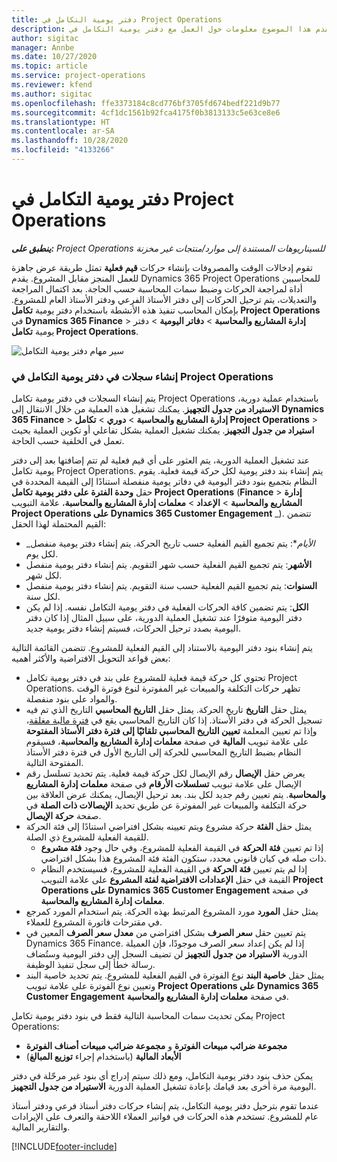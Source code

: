 ```yaml
---
title: دفتر يومية التكامل في Project Operations
description: يقدم هذا الموضوع معلومات حول العمل مع دفتر يومية التكامل في Project Operations.
author: sigitac
manager: Annbe
ms.date: 10/27/2020
ms.topic: article
ms.service: project-operations
ms.reviewer: kfend
ms.author: sigitac
ms.openlocfilehash: ffe3373184c8cd776bf3705fd674bedf221d9b77
ms.sourcegitcommit: 4cf1dc1561b92fca4175f0b3813133c5e63ce8e6
ms.translationtype: HT
ms.contentlocale: ar-SA
ms.lasthandoff: 10/28/2020
ms.locfileid: "4133266"
---
```

# <a name="integration-journal-in-project-operations"></a>دفتر يومية التكامل في Project Operations

_**ينطبق على:** Project Operations للسيناريوهات المستندة إلى موارد/منتجات غير مخزنة‬_

تقوم إدخالات الوقت والمصروفات بإنشاء حركات **قيم فعلية** تمثل طريقة عرض جاهزة للعمل المنجز مقابل المشروع. يقدم Dynamics 365 Project Operations للمحاسبين أداة لمراجعة الحركات وضبط سمات المحاسبة حسب الحاجة. بعد اكتمال المراجعة والتعديلات، يتم ترحيل الحركات إلى دفتر الأستاذ الفرعي ودفتر الأستاذ العام للمشروع. بإمكان المحاسب تنفيذ هذه الأنشطة باستخدام دفتر يومية **تكامل Project Operations** في **Dynamics 365 Finance** > **إدارة المشاريع والمحاسبة** > **دفاتر اليومية** >  دفتر يومية **تكامل Project Operations**.

![سير مهام دفتر يومية التكامل](./media/IntegrationJournal.png)

### <a name="create-records-in-the-project-operations-integration-journal"></a>إنشاء سجلات في دفتر يومية التكامل في Project Operations

يتم إنشاء السجلات في دفتر يومية تكامل Project Operations باستخدام عملية دورية، **الاستيراد من جدول التجهيز**. يمكنك تشغيل هذه العملية من خلال الانتقال إلى **Dynamics 365 Finance** > **إدارة المشاريع والمحاسبة** > **دوري** > **تكامل Project Operations** > **استيراد من جدول التجهيز**. يمكنك تشغيل العملية بشكل تفاعلي أو تكوين العملية بحيث تعمل في الخلفية حسب الحاجة.

عند تشغيل العملية الدورية، يتم العثور على أي قيم فعلية لم تتم إضافتها بعد إلى دفتر يومية تكامل Project Operations. يتم إنشاء بند دفتر يومية لكل حركة قيمة فعلية.
يقوم النظام بتجميع بنود دفتر اليومية في دفاتر يومية منفصلة استنادًا إلى القيمة المحددة في حقل **وحدة الفترة على دفتر يومية تكامل Project Operations** (**Finance** > **إدارة المشاريع والمحاسبة** > **الإعداد** > **معلمات إدارة المشاريع والمحاسبة**، علامة التبويب **Project Operations على Dynamics 365 Customer Engagement** _). تتضمن القيم المحتملة لهذا الحقل:

  - _*الأيام**: يتم تجميع القيم الفعلية حسب تاريخ الحركة. يتم إنشاء دفتر يومية منفصل لكل يوم.
  - **الأشهر**: يتم تجميع القيم الفعلية حسب شهر التقويم. يتم إنشاء دفتر يومية منفصل لكل شهر.
  - **السنوات**: يتم تجميع القيم الفعلية حسب سنة التقويم. يتم إنشاء دفتر يومية منفصل لكل سنة.
  - **الكل**: يتم تضمين كافة الحركات الفعلية في دفتر يومية التكامل نفسه. إذا لم يكن دفتر اليومية متوفرًا عند تشغيل العملية الدورية، على سبيل المثال إذا كان دفتر اليومية بصدد ترحيل الحركات، فسيتم إنشاء دفتر يومية جديد.

يتم إنشاء بنود دفتر اليومية بالاستناد إلى القيم الفعلية للمشروع. تتضمن القائمة التالية بعض قواعد التحويل الافتراضية والأكثر أهميه:

  - تحتوي كل حركة قيمة فعلية للمشروع على بند في دفتر يومية تكامل Project Operations. تظهر حركات التكلفة والمبيعات غير المفوترة لنوع فوترة الوقت والمواد على بنود منفصلة.
  - يمثل حقل **التاريخ** تاريخ الحركة. يمثل حقل **التاريخ المحاسبي** التاريخ الذي تم فيه تسجيل الحركة في دفتر الأستاذ. إذا كان التاريخ المحاسبي يقع في [فترة مالية مغلقة](https://docs.microsoft.com/dynamics365/finance/general-ledger/close-general-ledger-at-period-end)، وإذا تم تعيين المعلمة **تعيين التاريخ المحاسبي تلقائيًا إلى فترة دفتر الأستاذ المفتوحة** على علامة تبويب **المالية** في صفحة **معلمات إدارة المشاريع والمحاسبة**، فسيقوم النظام بضبط التاريخ المحاسبي للحركة إلى التاريخ الأول في فترة دفتر الأستاذ المفتوحة التالية.
  - يعرض حقل **الإيصال** رقم الإيصال لكل حركة قيمة فعلية. يتم تحديد تسلسل رقم الإيصال على علامة تبويب **تسلسلات الأرقام** في صفحة **معلمات إدارة المشاريع والمحاسبة**. يتم تعيين رقم جديد لكل بند. بعد ترحيل الإيصال، يمكنك عرض العلاقة بين حركة التكلفة والمبيعات غير المفوترة عن طريق تحديد **الإيصالات ذات الصلة** في صفحة **حركة الإيصال**.
  - يمثل حقل **الفئة** حركة مشروع ويتم تعيينه بشكل افتراضي استنادًا إلى فئة الحركة للقيمة الفعلية للمشروع ذي الصلة.
    - إذا تم تعيين **فئة الحركة** في القيمة الفعلية للمشروع، وفي حال وجود **فئة مشروع** ذات صله في كيان قانوني محدد، ستكون الفئة فئة المشروع هذا بشكل افتراضي.
    - إذا لم يتم تعيين **فئة الحركة** في القيمة الفعلية للمشروع، فسيستخدم النظام القيمة في حقل **الإعدادات الافتراضية لفئة المشروع** على علامة التبويب **Project Operations على Dynamics 365 Customer Engagement** في صفحة **معلمات إدارة المشاريع والمحاسبة**.
  - يمثل حقل **المورد** مورد المشروع المرتبط بهذه الحركة. يتم استخدام المورد كمرجع في مقترحات فاتورة المشروع للعملاء.
  - يتم تعيين حقل **سعر الصرف** بشكل افتراضي من **معدل سعر الصرف** المعين في Dynamics 365 Finance. إذا لم يكن إعداد سعر الصرف موجودًا، فإن العميلة الدورية **الاستيراد من جدول التجهيز** لن تضيف السجل إلى دفتر اليومية وستُضاف رسالة خطأ إلى سجل تنفيذ الوظيفة.
  - يمثل حقل **خاصية البند** نوع الفوترة في القيم الفعلية للمشروع. يتم تحديد خاصية البند وتعيين نوع الفوترة على علامة تبويب **Project Operations على Dynamics 365 Customer Engagement** في صفحة **معلمات إدارة المشاريع والمحاسبة**.

يمكن تحديث سمات المحاسبة التالية فقط في بنود دفتر يومية تكامل Project Operations:

- **مجموعة ضرائب مبيعات الفوترة** و **مجموعة ضرائب مبيعات أصناف الفوترة**
- **الأبعاد المالية** (باستخدام إجراء **توزيع المبالغ**)

يمكن حذف بنود دفتر يومية التكامل، ومع ذلك سيتم إدراج أي بنود غير مرحّلة في دفتر اليومية مرة أخرى بعد قيامك بإعادة تشغيل العملية الدورية **الاستيراد من جدول التجهيز**.

عندما تقوم بترحيل دفتر يومية التكامل، يتم إنشاء حركات دفتر أستاذ فرعي ودفتر أستاذ عام للمشروع. تستخدم هذه الحركات في فواتير العملاء اللاحقة والتعرف على الإيرادات والتقارير المالية.


[!INCLUDE[footer-include](../includes/footer-banner.md)]